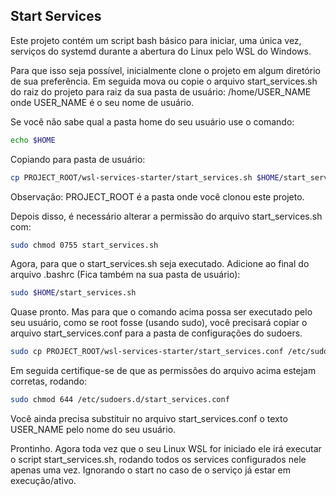 Start Services
--------------

Este projeto contém um script bash básico para iniciar, uma única vez, serviços do systemd durante a abertura do Linux pelo WSL do Windows.

Para que isso seja possível, inicialmente clone o projeto em algum diretório de sua preferência.
Em seguida mova ou copie o arquivo start_services.sh do raiz do projeto para raiz da sua pasta de usuário: /home/USER_NAME onde USER_NAME é o seu nome de usuário.

Se você não sabe qual a pasta home do seu usuário use o comando:
```sh
echo $HOME
```

Copiando para pasta de usuário:

```sh
cp PROJECT_ROOT/wsl-services-starter/start_services.sh $HOME/start_services.sh
```

Observação: PROJECT_ROOT é a pasta onde você clonou este projeto.

Depois disso, é necessário alterar a permissão do arquivo start_services.sh com:

```sh
sudo chmod 0755 start_services.sh
```

Agora, para que o start_services.sh seja executado. Adicione ao final do arquivo .bashrc (Fica também na sua pasta de usuário):

```sh
sudo $HOME/start_services.sh
```

Quase pronto. Mas para que o comando acima possa ser executado pelo seu usuário, como se root fosse (usando sudo), você precisará copiar o arquivo start_services.conf para a pasta de configurações do sudoers.

```sh
sudo cp PROJECT_ROOT/wsl-services-starter/start_services.conf /etc/sudoers.d/start_services.conf
```

Em seguida certifique-se de que as permissões do arquivo acima estejam corretas, rodando:

```sh
sudo chmod 644 /etc/sudoers.d/start_services.conf
```

Você ainda precisa substituir no arquivo start_services.conf o texto USER_NAME pelo nome do seu usuário.

Prontinho. Agora toda vez que o seu Linux WSL for iniciado ele irá executar o script start_services.sh, rodando todos os services configurados nele apenas uma vez. Ignorando o start no caso de o serviço já estar em execução/ativo.